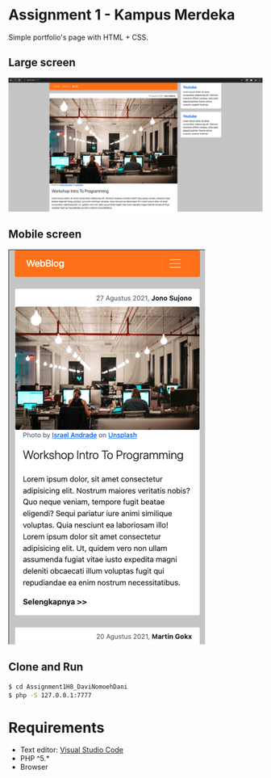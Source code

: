 # Assignment 1 - Kampus Merdeka
Simple portfolio's page with HTML + CSS.

## Large screen
![html_only.png](screenshots/large.png)

## Mobile screen
![html_only.png](screenshots/mobile.png)

## Clone and Run
```sh
$ cd Assignment1H8_DaviNomoehDani
$ php -S 127.0.0.1:7777
```

# Requirements
- Text editor: [Visual Studio Code](https://code.visualstudio.com/)
- PHP ^5.*
- Browser